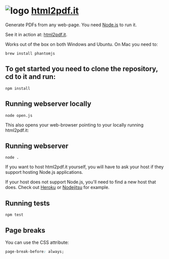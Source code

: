 ![logo](http://html2pdf.it/favicon-32x32.png) [html2pdf.it](http://www.html2pdf.it)
===========
Generate PDFs from any web-page. You need [Node.js](http://nodejs.org) to run it.

See it in action at: [html2pdf.it](http://www.html2pdf.it).


Works out of the box on both Windows and Ubuntu. On Mac you need to:
```shell
brew install phantomjs
```

To get started you need to clone the repository, cd to it and run:
-----------
```shell
npm install
```

Running webserver locally
-----------
```shell
node open.js
```
This also opens your web-browser pointing to your locally running html2pdf.it:


Running webserver
-----------
```
node .
```
If you want to host html2pdf.it yourself, you will have to ask your host if they support hosting Node.js applications.

If your host does not support Node.js, you'll need to find a new host
that does. Check out [Heroku](http://heroku.com) or [Nodejitsu](http://nodejitsu.com) for example.

Running tests
-----------
```shell
npm test
```

Page breaks
-----------
You can use the CSS attribute:
```css
page-break-before: always;
```
